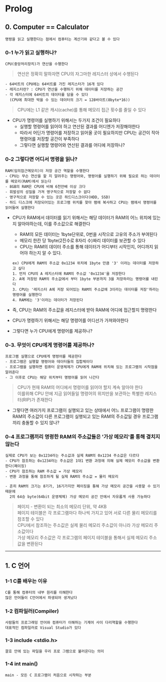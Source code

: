 # Prolog

## 0. Computer == Calculator<br>
	명령을 읽고 실행한다는 점에서 컴퓨터는 계산기와 같다고 볼 수 있다
 
### 0-1 누가 읽고 실행하나?
	CPU(중앙처리장치)가 연산을 수행한다
> 연산은 정확히 말하자면 CPU의 자그마한 레지스터 상에서 수행된다<br>

	- 64비트의 CPU에는 64비트를 가진 레지스터가 16개 있다
	- 레지스터란? : CPU가 연산을 수행하기 위해 데이터를 저장하는 공간
	- 각 레지스터에 64비트의 데이터를 담을 수 있다
	  (CPU에 최대한 박을 수 있는 데이터의 크기 = 128바이트(8byte*16))
> CPU에는 L1 같은 캐시(cache)를 통해 메모리 접근 횟수를 줄일 수 있다

* CPU가 명령어를 실행하기 위해서는 두가지 조건이 필요하다
	* 실행할 명령어를 읽어야 하고 연산된 결과를 어디엔가 저장해야한다<br>
	* 따라서 어딘가 명령어를 저장하고 읽어올 곳이 필요하지만 CPU는 공간이 작아 명령어를 저장할 공간이 부족하다
	* 그렇다면 실행할 명령어와 연산된 결과를 어디에 저장하나?

### 0-2 그렇다면 어디서 명령을 읽나?
	RAM(임의접근메모리)이 저장 공간 역할을 수행한다
	- CPU는 무슨 연산을 할 지 알려주는 명령어와, 명령어를 실행하기 위해 필요로 하는 데이터를 메모리(RAM)에서 읽는다
	- 8GB의 RAM은 CPU에 비해 6천만배 이상 크다
	- 휘발성의 성질을 가져 영구적으로 저장할 수 없다
	- 영구적으로 저장할 수 있는 곳은 하드디스크이다(HDD, SSD)
	- 하드 디스크에 저장되어있는 프로그램 위치를 찾아 램에 복사하고 CPU는 램에서 명령어를 읽어들여 실행한다

* CPU가 RAM에서 데이터를 읽기 위해서는 해당 데이터가 RAM의 어느 위치에 있는지 알아야하는데, 이를 주소값으로 해결한다
	* RAM의 모든 데이터는 1byte단위로, 0번을 시작으로 고유의 주소가 부여된다
	* 메모리 한칸 당 1byte(2진수로 8자리 수)짜리 데이터를 보관할 수 있다
	* CPU는 RAM의 데이터 주소를 통해 데이터가 어디부터 시작인지, 어디까지 읽어야 하는지 알 수 있다.

	```
	ex) CPU에게 RAM의 주소값 0x1234 위치에 1byte 만큼 '3' 이라는 데이터를 저장하고 싶다
	1. 먼저 CPU의 A 레지스터에 RAM의 주소값 '0x1234'을 저장한다
	2. A에 저장된 RAM의 주소값에서 부터 1byte 부분까지 3을 저장하라는 명령어를 내린다
	3. CPU는 '레지스터 A에 저장 되어있는 RAM의 주소값에 3이라는 데이터를 저장'하라는 명령어를 실행한다
	4. RAM에는 '3'이라는 데이터가 저장된다
	```

* 즉, CPU는 RAM의 주소값을 레지스터에 받아 RAM에 어디에 접근할지 명령한다
* CPU가 명령하기 위해서는 해당 명령어를 어디선가 가져와야한다
* 그렇다면 누가 CPU에게 명령어를 제공하나?

### 0-3. 무엇이 CPU에게 명령어를 제공하나?
	프로그램 실행으로 CPU에게 명령어를 제공한다
	- 프로그램은 실행할 명령어와 데이터들의 집합체이다
	- 프로그램을 실행하면 컴퓨터 운영체제가 CPU에게 RAM에 위치해 있는 프로그램의 시작점을 알려준다
	- 그 이후로 CPU는 해당 위치부터 명령어를 읽어 나간다
> CPU가 현재 RAM의 어디에서 명령어를 읽어야 할지 계속 알아야 한다<br>
> 이를위해 CPU 안에 지금 읽어들일 명령어의 위치만을 보관하는 특별한 레지스터(RIP)가 존재한다

* 그렇다면 여러가지 프로그램이 실행되고 있는 상태에서 어느 프로그램이 명령한 RAM의 주소값이 다른 프로그램이 실행되고 있는 RAM의 주소값일 경우 프로그램끼리 충돌할 수 있지 않나?

### 0-4 프로그램끼리 명령한 RAM의 주소값들은 '가상 메모리'를 통해 곂치지 않는다
	실제로 CPU가 보는 0x1234라는 주소값과 실제 RAM의 0x1234 주소값은 다르다
	- CPU가 참조하는 0x1234라는 주소값은 1대1 변환 과정에 의해 실제 메모리 주소값을 변환한다(페이징)
	- CPU가 참조하는 RAM 주소값 = 가상 메모리
	- 변환 과정을 통해 참조하게 될 실제 RAM의 주소값 = 물리 메모리
	
	- 흔히 RAM의 크기는 8기가, 16기가지만 페이징을 통해 가상 메모리 공간을 사용할 수 있기 때문에 
	  2의 64승 byte(64bit 운영체제) 가상 메모리 공간 안에서 자유롭게 사용 가능하다
	
> 페이지 - 변환이 되는 최소의 메모리 단위, 약 4KB<br>
> 페이지 테이블은 각 프로그램마다 하나씩 가지고 있어 서로 다른 물리 메모리를 참조할 수 있다<br>
> CPU에서 참조하는 주소값은 실제 물리 메모리 주소값이 아니라 가상 메모리 주소값이다<br>
> 가상 메모리 주소값은 각 프로그램의 페이지 테이블을 통해서 실제 메모리 주소값을 변환된다<br>

------

## 1. C 언어

### 1-1 C를 배우는 이유
	C를 통해 컴퓨터의 내부 원리를 이해한다
	많은 언어들이 C언어에서 파생되어 생겨났다
	
### 1-2 컴파일러(Compiler)
	사람들의 프로그래밍 언어와 컴퓨터가 이해하는 기계어 사이 다리역할을 수행한다
	대표적인 컴파일러로 Visual Studio가 있다
	
### 1-3 include <stdio.h>
	괄호 안에 있는 파일을 우리 프로 그램으로 불러온다는 의미
	
### 1-4 int main()
	main - 모든 C 프로그램이 처음으로 시작하는 부분
	
	

